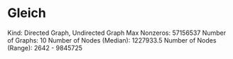 # Gleich

Kind: Directed Graph, Undirected Graph
Max Nonzeros: 57156537
Number of Graphs: 10
Number of Nodes (Median): 1227933.5
Number of Nodes (Range): 2642 - 9845725